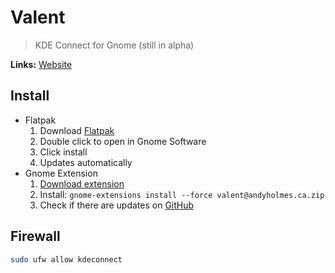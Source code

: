 # Valent
> KDE Connect for Gnome (still in alpha)

**Links:** [Website](https://valent.andyholmes.ca/)

## Install
- Flatpak
  1. Download [Flatpak](https://valent.andyholmes.ca/valent.flatpakref) 
  2. Double click to open in Gnome Software
  3. Click install
  4. Updates automatically
- Gnome Extension
  1. [Download extension](https://nightly.link/andyholmes/gnome-shell-extension-valent/workflows/cd/main/valent@andyholmes.ca.zip)
  2. Install: `gnome-extensions install --force valent@andyholmes.ca.zip`
  3. Check if there are updates on [GitHub](https://github.com/andyholmes/gnome-shell-extension-valent)


## Firewall 
```sh
sudo ufw allow kdeconnect
```